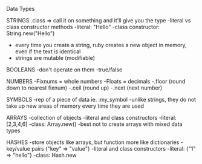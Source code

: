 Data Types

STRINGS
.class => call it on something and it'll give you the type
-literal vs class constructor methods
  -literal: "Hello"
  -class constructor: String.new("Hello")
- every time you create a string, ruby creates a new object in memory, even if the text is identical
- strings are mutable (modifiable)

BOOLEANS
-don't operate on them
-true/false

NUMBERS
-Fixnums = whole numbers
-Floats = decimals
-.floor (round down to nearest fixnum)
-.ceil (round up)
-.next (next number)

SYMBOLS
-rep of a piece of data
  ie. :my_symbol
-unlike strings, they do not take up new areas of memory every time they are used

ARRAYS
-collection of objects
-literal and class constructors
  -literal: [2,3,4,6]
  -class: Array.new()
-best not to create arrays with mixed data types


HASHES
-store objects like arrays, but function more like dictionaries
-key/value pairs
  {"key" => "value"}
-literal and class constructors
  -literal: {"1" => "hello"}
  -class: Hash.new
